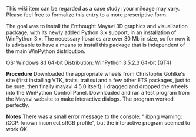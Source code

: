This wiki item can be regarded as a case study: your mileage may vary. Please feel free to formalize this entry to a more prescriptive form.

The goal was to install the Enthought Mayavi 3D graphics and visualization package, with its newly added Python 3.x support, in an installation of WinPython 3.x. The necessary libraries are over 30 Mb in size, so for now it is advisable to have a means to install this package that is independent of the main WinPython distribution.

OS: Windows 8.1 64-bit
Distribution: WinPython 3.5.2.3 64-bit (QT4)

**Procedure**
Downloaded the appropriate wheels from Christophe Gohlke's site (first installing VTK, traits, traitsui and a few other ETS packages, just to be sure, then finally mayavi 4.5.0 itself). I dragged and dropped the wheels into the WinPython Control Panel. Downloaded and ran a test program from the Mayavi website to make interactive dialogs. The program worked perfectly.

**Notes**
There was a small error message to the console: "libpng warning: iCCP: known incorrect sRGB profile", but the interactive program seemed to work OK.


